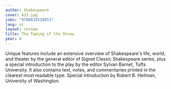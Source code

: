 ```yaml
---
author: Shakespeare
cover: 433.jpg
isbn: "9780833510853"
lang: nl
layout: review
title: The Taming of the Shrew
year: 0
---
```


Unique features include an extensive overview of Shakespeare's life, world, and theater by the general editor of Signet Classic Shakespeare series, plus a special introduction to the play by the editor Sylvan Barnet, Tufts University. It also contains text, notes, and commentaries printed in the clearest most readable type. Special introduction by Robert B. Heilman, University of Washington.
